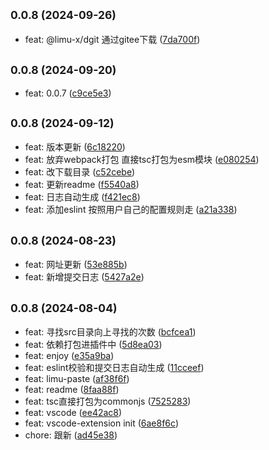 ## <small>0.0.8 (2024-09-26)</small>

* feat: @limu-x/dgit 通过gitee下载 ([7da700f](https://github.com/xlei1123/limu-paste/commit/7da700f))


## <small>0.0.8 (2024-09-20)</small>

* feat: 0.0.7 ([c9ce5e3](https://github.com/xlei1123/limu-paste/commit/c9ce5e3))

## <small>0.0.8 (2024-09-12)</small>
* feat: 版本更新 ([6c18220](https://github.com/xlei1123/limu-paste/commit/6c18220))
* feat: 放弃webpack打包 直接tsc打包为esm模块 ([e080254](https://github.com/xlei1123/limu-paste/commit/e080254))
* feat: 改下载目录 ([c52cebe](https://github.com/xlei1123/limu-paste/commit/c52cebe))
* feat: 更新readme ([f5540a8](https://github.com/xlei1123/limu-paste/commit/f5540a8))
* feat: 日志自动生成 ([f421ec8](https://github.com/xlei1123/limu-paste/commit/f421ec8))
* feat: 添加eslint 按照用户自己的配置规则走 ([a21a338](https://github.com/xlei1123/limu-paste/commit/a21a338))

## <small>0.0.8 (2024-08-23)</small>

* feat: 网址更新 ([53e885b](https://github.com/xlei1123/limu-paste/commit/53e885b))
* feat: 新增提交日志 ([5427a2e](https://github.com/xlei1123/limu-paste/commit/5427a2e))

## <small>0.0.8 (2024-08-04)</small>

* feat: 寻找src目录向上寻找的次数 ([bcfcea1](https://github.com/xlei1123/limu-paste/commit/bcfcea1))
* feat: 依赖打包进插件中 ([5d8ea03](https://github.com/xlei1123/limu-paste/commit/5d8ea03))
* feat: enjoy ([e35a9ba](https://github.com/xlei1123/limu-paste/commit/e35a9ba))
* feat: eslint校验和提交日志自动生成 ([11cceef](https://github.com/xlei1123/limu-paste/commit/11cceef))
* feat: limu-paste ([af38f6f](https://github.com/xlei1123/limu-paste/commit/af38f6f))
* feat: readme ([8faa88f](https://github.com/xlei1123/limu-paste/commit/8faa88f))
* feat: tsc直接打包为commonjs ([7525283](https://github.com/xlei1123/limu-paste/commit/7525283))
* feat: vscode ([ee42ac8](https://github.com/xlei1123/limu-paste/commit/ee42ac8))
* feat: vscode-extension init ([6ae8f6c](https://github.com/xlei1123/limu-paste/commit/6ae8f6c))
* chore: 跟新 ([ad45e38](https://github.com/xlei1123/limu-paste/commit/ad45e38))



